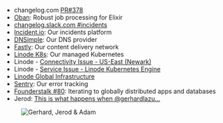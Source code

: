 - changelog.com [PR#378](https://github.com/thechangelog/changelog.com/pull/378)
- [Oban](https://getoban.pro/): Robust job processing for Elixir
- [changelog.slack.com #incidents](https://app.slack.com/client/T024Q4CEK/C025WBXFGT1)
- [Incident.io](https://incident.io): Our incidents platform
- [DNSimple](https://dnsimple.com/): Our DNS provider
- [Fastly](https://www.fastly.com): Our content delivery network
- [Linode K8s](https://www.linode.com/products/kubernetes/): Our managed Kubernetes
- Linode - [Connectivity Issue - US-East (Newark)](https://status.linode.com/incidents/405n9754f0m5)
- Linode - [Service Issue - Linode Kubernetes Engine](https://status.linode.com/incidents/6tpw1dql792w)
- [Linode Global Infrastructure](https://www.linode.com/global-infrastructure/)
- [Sentry](https://sentry.io): Our error tracking
- [Founderstalk #80](https://changelog.com/founderstalk/80): Iterating to globally distributed apps and databases
- Jerod: [This is what happens when @gerhardlazu...](https://twitter.com/jerodsanto/status/1439977396401328134)

<figure class="richtext-figure richtext-figure--full">
  <img src="https://changelog-assets.s3.amazonaws.com/shipit/shipit-20--kaizen2.jpg" alt="Gerhard, Jerod & Adam">
</figure>